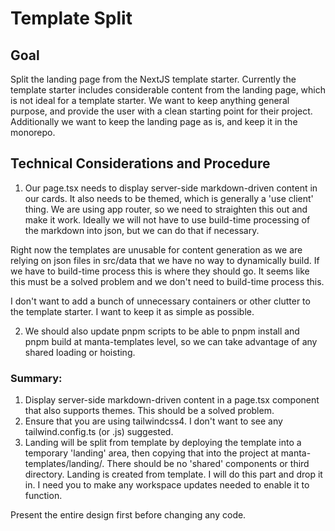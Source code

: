 # Template Split

## Goal
Split the landing page from the NextJS template starter. Currently the template starter includes considerable content from the landing page, which is not ideal for a template starter. We want to keep anything general purpose, and provide the user with a clean starting point for their project. Additionally we want to keep the landing page as is, and keep it in the monorepo.

## Technical Considerations and Procedure
1. Our page.tsx needs to display server-side markdown-driven content in our cards.  It also needs to be themed, which is generally a 'use client' thing.  We are using app router, so we need to straighten this out and make it work.  Ideally we will not have to use build-time processing of the markdown into json, but we can do that if necessary.

Right now the templates are unusable for content generation as we are relying on json files in src/data that we have no way to dynamically build.  If we have to build-time process this is where they should go.  It seems like this must be a solved problem and we don't need to build-time process this.

I don't want to add a bunch of unnecessary containers or other clutter to the template starter.  I want to keep it as simple as possible.

2. We should also update pnpm scripts to be able to pnpm install and pnpm build at manta-templates level, so we can take advantage of any shared loading or hoisting.

### Summary:
1. Display server-side markdown-driven content in a page.tsx component that also supports themes.  This should be a solved problem.
2. Ensure that you are using tailwindcss4.  I don't want to see any tailwind.config.ts (or .js) suggested.
3. Landing will be split from template by deploying the template into a temporary 'landing' area, then copying that into the project at manta-templates/landing/.  There should be no 'shared' components or third directory.  Landing is created from template.  I will do this part and drop it in.  I need you to make any workspace updates needed to enable it to function.

Present the entire design first before changing any code.


